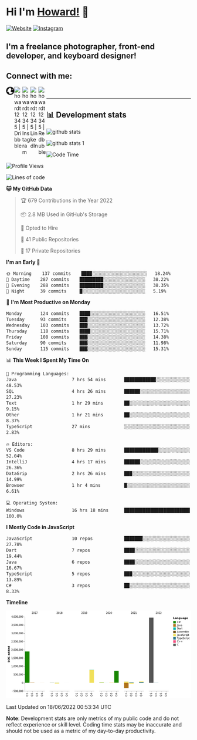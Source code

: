 # Hi I'm [Howard!][website] 👋

[![Website](https://img.shields.io/website?label=howardt12345.com&style=for-the-badge&url=https%3A%2F%2Fhowardt12345.com)](https://howardt12345.com)
[![Instagram](https://img.shields.io/badge/instagram-%23E4405F.svg?&style=for-the-badge&logo=instagram&logoColor=white)](https://instagram.com/howardt12345)

I'm a freelance photographer, front-end developer, and keyboard designer!
---

## Connect with me:

[<img align="left" alt="howardt12345.com" width="22px" src="https://raw.githubusercontent.com/iconic/open-iconic/master/svg/globe.svg" />][website]
[<img align="left" alt="howardt12345 | Dribbble" width="22px" src="https://cdn.jsdelivr.net/npm/simple-icons@v3/icons/dribbble.svg" />][dribbble]
[<img align="left" alt="howardt12345 | Instagram" width="22px" src="https://cdn.jsdelivr.net/npm/simple-icons@v3/icons/instagram.svg" />][instagram]
[<img align="left" alt="howardt12345 | LinkedIn" width="22px" src="https://cdn.jsdelivr.net/npm/simple-icons@v3/icons/linkedin.svg" />][linkedin]
[<img align="left" alt="howardt12345 | Redbubble" width="22px" src="https://cdn.jsdelivr.net/npm/simple-icons@v3/icons/redbubble.svg" />][redbubble]

<br />

---

## 📊 Development stats

![github stats](https://github-readme-stats.vercel.app/api?username=howardt12345&show_icons=true&hide_border=true&theme=dark&hide=contribs,issues)

![github stats 1](https://github-readme-stats.vercel.app/api/top-langs?username=howardt12345&langs_count=8&show_icons=true&hide_border=true&theme=dark&layout=compact)

<!--START_SECTION:waka-->
![Code Time](http://img.shields.io/badge/Code%20Time-0%20secs-blue)

![Profile Views](http://img.shields.io/badge/Profile%20Views-0-blue)

![Lines of code](https://img.shields.io/badge/From%20Hello%20World%20I%27ve%20Written-7%20Million%20lines%20of%20code-blue)

**🐱 My GitHub Data** 

> 🏆 679 Contributions in the Year 2022
 > 
> 📦 2.8 MB Used in GitHub's Storage 
 > 
> 💼 Opted to Hire
 > 
> 📜 41 Public Repositories 
 > 
> 🔑 17 Private Repositories  
 > 
**I'm an Early 🐤** 

```text
🌞 Morning    137 commits    ████░░░░░░░░░░░░░░░░░░░░░   18.24% 
🌆 Daytime    287 commits    █████████░░░░░░░░░░░░░░░░   38.22% 
🌃 Evening    288 commits    █████████░░░░░░░░░░░░░░░░   38.35% 
🌙 Night      39 commits     █░░░░░░░░░░░░░░░░░░░░░░░░   5.19%

```
📅 **I'm Most Productive on Monday** 

```text
Monday       124 commits    ████░░░░░░░░░░░░░░░░░░░░░   16.51% 
Tuesday      93 commits     ███░░░░░░░░░░░░░░░░░░░░░░   12.38% 
Wednesday    103 commits    ███░░░░░░░░░░░░░░░░░░░░░░   13.72% 
Thursday     118 commits    ████░░░░░░░░░░░░░░░░░░░░░   15.71% 
Friday       108 commits    ███░░░░░░░░░░░░░░░░░░░░░░   14.38% 
Saturday     90 commits     ███░░░░░░░░░░░░░░░░░░░░░░   11.98% 
Sunday       115 commits    ███░░░░░░░░░░░░░░░░░░░░░░   15.31%

```


📊 **This Week I Spent My Time On** 

```text
💬 Programming Languages: 
Java                     7 hrs 54 mins       ████████████░░░░░░░░░░░░░   48.53% 
SQL                      4 hrs 26 mins       ██████░░░░░░░░░░░░░░░░░░░   27.23% 
Text                     1 hr 29 mins        ██░░░░░░░░░░░░░░░░░░░░░░░   9.15% 
Other                    1 hr 21 mins        ██░░░░░░░░░░░░░░░░░░░░░░░   8.37% 
TypeScript               27 mins             ░░░░░░░░░░░░░░░░░░░░░░░░░   2.83%

🔥 Editors: 
VS Code                  8 hrs 29 mins       █████████████░░░░░░░░░░░░   52.04% 
IntelliJ                 4 hrs 17 mins       ██████░░░░░░░░░░░░░░░░░░░   26.36% 
DataGrip                 2 hrs 26 mins       ███░░░░░░░░░░░░░░░░░░░░░░   14.99% 
Browser                  1 hr 4 mins         █░░░░░░░░░░░░░░░░░░░░░░░░   6.61%

💻 Operating System: 
Windows                  16 hrs 18 mins      █████████████████████████   100.0%

```

**I Mostly Code in JavaScript** 

```text
JavaScript               10 repos            ███████░░░░░░░░░░░░░░░░░░   27.78% 
Dart                     7 repos             ████░░░░░░░░░░░░░░░░░░░░░   19.44% 
Java                     6 repos             ████░░░░░░░░░░░░░░░░░░░░░   16.67% 
TypeScript               5 repos             ███░░░░░░░░░░░░░░░░░░░░░░   13.89% 
C#                       3 repos             ██░░░░░░░░░░░░░░░░░░░░░░░   8.33%

```


**Timeline**

![Chart not found](https://raw.githubusercontent.com/howardt12345/howardt12345/master/charts/bar_graph.png) 


 Last Updated on 18/06/2022 00:53:34 UTC
<!--END_SECTION:waka-->

**Note**: Development stats are only metrics of my public code and do not reflect experience or skill level. Coding time stats may be inaccurate and should not be used as a metric of my day-to-day productivity.

[website]: https://howardt12345.com
[dribbble]: https://dribbble.com/howardt12345
[instagram]: https://instagram.com/howardt12345
[linkedin]: https://linkedin.com/in/howardt12345
[redbubble]: https://www.redbubble.com/people/howardt12345/
